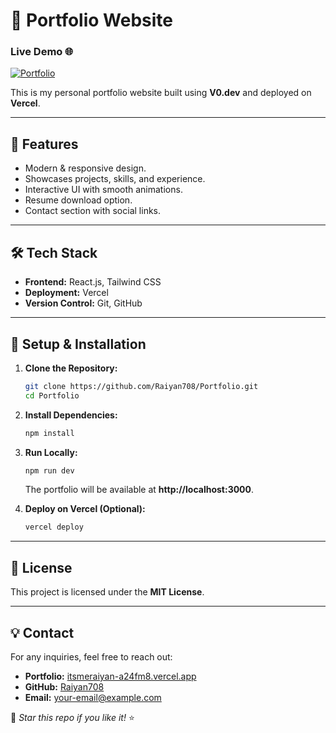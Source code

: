 # 🚀 Portfolio Website

### **Live Demo** 🌐
[![Portfolio](https://img.shields.io/badge/Live-Demo-blue?style=for-the-badge)](https://https://itsmeraiyan.vercel.app//)

This is my personal portfolio website built using **V0.dev** and deployed on **Vercel**.

---

## 📌 **Features**
- Modern & responsive design.
- Showcases projects, skills, and experience.
- Interactive UI with smooth animations.
- Resume download option.
- Contact section with social links.

---

## 🛠️ **Tech Stack**
- **Frontend:** React.js, Tailwind CSS
- **Deployment:** Vercel
- **Version Control:** Git, GitHub

---

## 📂 **Setup & Installation**

1. **Clone the Repository:**
   ```bash
   git clone https://github.com/Raiyan708/Portfolio.git
   cd Portfolio
   ```

2. **Install Dependencies:**
   ```bash
   npm install
   ```

3. **Run Locally:**
   ```bash
   npm run dev
   ```
   The portfolio will be available at **http://localhost:3000**.

4. **Deploy on Vercel (Optional):**
   ```bash
   vercel deploy
   ```

---

## 📜 **License**
This project is licensed under the **MIT License**.

---

## 💡 **Contact**
For any inquiries, feel free to reach out:
- **Portfolio:** [itsmeraiyan-a24fm8.vercel.app](https://itsmeraiyan-a24fm8.vercel.app/)
- **GitHub:** [Raiyan708](https://github.com/Raiyan708)
- **Email:** your-email@example.com

🚀 _Star this repo if you like it!_ ⭐
